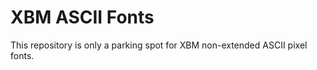 XBM ASCII Fonts
===============

This repository is only a parking spot for XBM non-extended ASCII pixel fonts.
